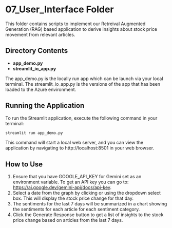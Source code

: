 # 07_User_Interface Folder

This folder contains scripts to implement our Retreival Augmented Generation (RAG) based application to derive insights about stock price movement from relevant articles.

## Directory Contents
- **app_demo.py**
- **streamlit_io_app.py**

The app_demo.py is the locally run app which can be launch via your local terminal. The streamlit_io_app.py is the versions of the app that has been loaded to the Azure environment.

## Running the Application
To run the Streamlit application, execute the following command in your terminal:

```sh
streamlit run app_demo.py
```
This command will start a local web server, and you can view the application by navigating to http://localhost:8501 in your web browser.

## How to Use
1. Ensure that you have GOOGLE_API_KEY for Gemini set as an environment variable. To get an API key you can go to: <https://ai.google.dev/gemini-api/docs/api-key>.
2. Select a date from the graph by clicking or using the dropdown select box. This will display the stock price change for that day.
3. The sentiments for the last 7 days will be summarized in a chart showing the sentiments for each article for each sentiment category.
4. Click the Generate Response button to get a list of insights to the stock price change based on articles from the last 7 days.
